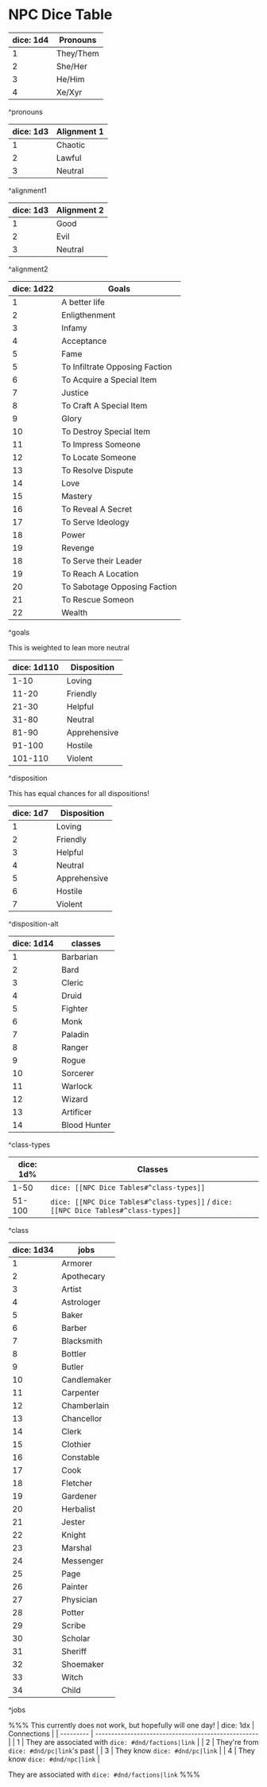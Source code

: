 # NPC Dice Table
| dice: 1d4 | Pronouns  |
| --------- | --------- |
| 1         | They/Them |
| 2         | She/Her   |
| 3         | He/Him    |
| 4         | Xe/Xyr    |
^pronouns

| dice: 1d3 | Alignment 1 |
| --------- | ----------- |
| 1         | Chaotic     |
| 2         | Lawful      |
| 3         | Neutral     |
^alignment1

| dice: 1d3 | Alignment 2 |
| --------- | ----------- |
| 1         | Good        |
| 2         | Evil        |
| 3         | Neutral     |
^alignment2

| dice: 1d22 | Goals                          |
| --------- | ------------------------------ |
| 1         | A better life                  |
| 2         | Enligthenment                  |
| 3         | Infamy                         |
| 4         | Acceptance                     |
| 5         | Fame                           |
| 5         | To Infiltrate Opposing Faction |
| 6         | To Acquire a Special Item      |
| 7         | Justice                        |
| 8         | To Craft A Special Item        |
| 9         | Glory                          |
| 10        | To Destroy Special Item        |
| 11        | To Impress Someone             |
| 12        | To Locate Someone              |
| 13        | To Resolve Dispute             |
| 14        | Love                           |
| 15        | Mastery                        |
| 16        | To Reveal A Secret             |
| 17        | To Serve Ideology              |
| 18        | Power                          |
| 19        | Revenge                        |
| 18        | To Serve their Leader          |
| 19        | To Reach A Location            |
| 20        | To Sabotage Opposing Faction   |
| 21        | To Rescue Someon               |
| 22        | Wealth                         |
^goals

This is weighted to lean more neutral

| dice: 1d110 | Disposition  |
| ----------- | ------------ |
| 1-10        | Loving       |
| 11-20       | Friendly     |
| 21-30       | Helpful      |
| 31-80       | Neutral      |
| 81-90      | Apprehensive |
| 91-100     | Hostile      |
| 101-110     | Violent      |
^disposition

This has equal chances for all dispositions!

| dice: 1d7 | Disposition  |
| ----------- | ------------ |
| 1           | Loving       |
| 2           | Friendly     |
| 3           | Helpful      |
| 4           | Neutral      |
| 5           | Apprehensive |
| 6           | Hostile      |
| 7           | Violent      |
^disposition-alt


| dice: 1d14 | classes      |
| ---------- | ------------ |
| 1          | Barbarian    |
| 2          | Bard         |
| 3          | Cleric       |
| 4          | Druid        |
| 5          | Fighter      |
| 6          | Monk         |
| 7          | Paladin      |
| 8          | Ranger       |
| 9          | Rogue        |
| 10         | Sorcerer     |
| 11         | Warlock      |
| 12         | Wizard       |
| 13         | Artificer    |
| 14         | Blood Hunter |
^class-types

| dice: 1d% | Classes                                                                          |
| -------- | -------------------------------------------------------------------------------- |
| 1-50     | `dice: [[NPC Dice Tables#^class-types]]`                                          |
| 51-100   | `dice: [[NPC Dice Tables#^class-types]]` / `dice: [[NPC Dice Tables#^class-types]]` |
^class


| dice: 1d34 | jobs        |
| ---------- | ----------- |
| 1          | Armorer     |
| 2          | Apothecary  |
| 3          | Artist      |
| 4          | Astrologer  |
| 5          | Baker       |
| 6          | Barber      |
| 7          | Blacksmith  |
| 8          | Bottler     |
| 9          | Butler      |
| 10         | Candlemaker |
| 11         | Carpenter   |
| 12         | Chamberlain |
| 13         | Chancellor  |
| 14         | Clerk       |
| 15         | Clothier    |
| 16         | Constable   |
| 17         | Cook        |
| 18         | Fletcher    |
| 19         | Gardener    |
| 20         | Herbalist   |
| 21         | Jester      |
| 22         | Knight      |
| 23         | Marshal     |
| 24         | Messenger   |
| 25         | Page        |
| 26         | Painter     |
| 27         | Physician   |
| 28         | Potter      |
| 29         | Scribe      |
| 30         | Scholar     |
| 31         | Sheriff     |
| 32         | Shoemaker   |
| 33         | Witch       |
| 34         | Child       | 
^jobs

%%%
This currently does not work, but hopefully will one day!
| dice: 1dx | Connections                                         |
| --------- | --------------------------------------------------- |
| 1         | They are associated with `dice: #dnd/factions|link` |
| 2         | They're from `dice: #dnd/pc|link`'s past            |
| 3         | They know `dice: #dnd/pc|link`                      |
| 4         | They know `dice: #dnd/npc|link`                     |

They are associated with `dice: #dnd/factions|link` 
%%%